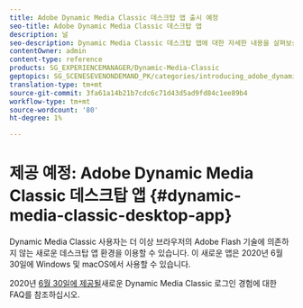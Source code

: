 ```yaml
---
title: Adobe Dynamic Media Classic 데스크탑 앱 출시 예정
seo-title: Adobe Dynamic Media Classic 데스크탑 앱
description: 널
seo-description: Dynamic Media Classic 데스크탑 앱에 대한 자세한 내용을 살펴보십시오.
contentOwner: admin
content-type: reference
products: SG_EXPERIENCEMANAGER/Dynamic-Media-Classic
geptopics: SG_SCENESEVENONDEMAND_PK/categories/introducing_adobe_dynamic_media_classic
translation-type: tm+mt
source-git-commit: 3fa61a14b21b7cdc6c71d43d5ad9fd84c1ee89b4
workflow-type: tm+mt
source-wordcount: '80'
ht-degree: 1%

---
```



# 제공 예정: Adobe Dynamic Media Classic 데스크탑 앱 {#dynamic-media-classic-desktop-app}

Dynamic Media Classic 사용자는 더 이상 브라우저의 Adobe Flash 기술에 의존하지 않는 새로운 데스크탑 앱 환경을 이용할 수 있습니다. 이 새로운 앱은 2020년 6월 30일에 Windows 및 macOS에서 사용할 수 있습니다.

2020년 [6월 30일에 제공될](/help/new-ui-2020.md)새로운 Dynamic Media Classic 로그인 경험에 대한 FAQ를 참조하십시오.
